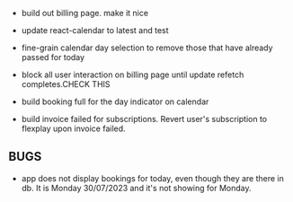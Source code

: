 * build out billing page. make it nice

* update react-calendar to latest and test

* fine-grain calendar day selection to remove those that have already passed for today

* block all user interaction on billing page until update refetch completes.CHECK THIS

* build booking full for the day indicator on calendar

* build invoice failed for subscriptions. Revert user's subscription to flexplay upon invoice failed. 


## BUGS
* app does not display bookings for today, even though they are there in db. It is Monday 30/07/2023 and it's not showing for Monday. 
